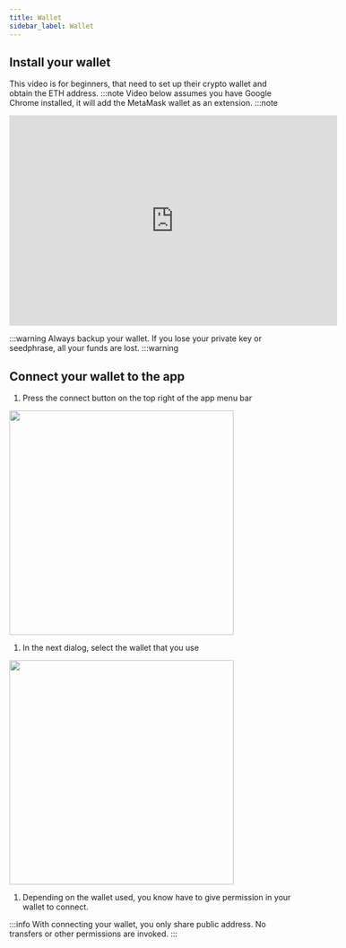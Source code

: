 ```yaml
---
title: Wallet
sidebar_label: Wallet
---
```


## Install your wallet
This video is for beginners, that need to set up their crypto wallet and obtain the ETH address.
:::note
Video below assumes you have Google Chrome installed, it will add the MetaMask wallet as an extension.
:::note
<div class="videowrapper">
<iframe width="585" height="375" src="https://www.youtube.com/embed/uUja3Yjay1A" title="YouTube video player" frameborder="0" allow="accelerometer; autoplay; clipboard-write; encrypted-media; gyroscope; picture-in-picture" allowfullscreen></iframe>
</div>



:::warning
Always backup your wallet. If you lose your private key or seedphrase, all your funds are lost.
:::warning


## Connect your wallet to the app

1. Press the connect button on the top right of the app menu bar
<img src="/about/referral-farming/click-connect.png" width="400"/>

1. In the next dialog, select the wallet that you use
<img src="/about/referral-farming/select-wallet.png" width="400"/>

1. Depending on the wallet used, you know have to give permission in your wallet to connect. 


:::info
With connecting your wallet, you only share public address. No transfers or other permissions are invoked.
:::